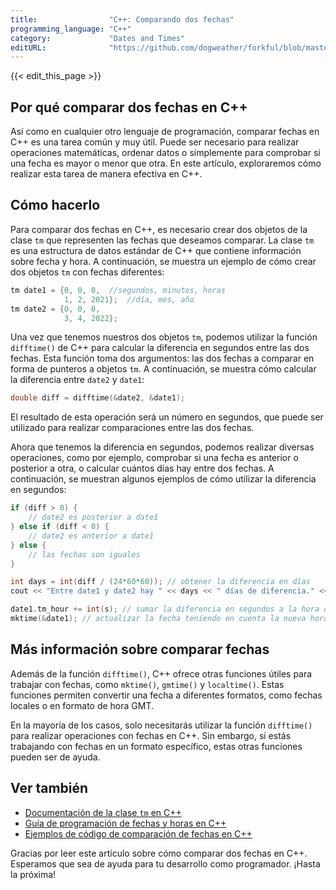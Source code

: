 ```yaml
---
title:                "C++: Comparando dos fechas"
programming_language: "C++"
category:             "Dates and Times"
editURL:              "https://github.com/dogweather/forkful/blob/master/content/es/cpp/comparing-two-dates.md"
---
```


{{< edit_this_page >}}

## Por qué comparar dos fechas en C++

Así como en cualquier otro lenguaje de programación, comparar fechas en C++ es una tarea común y muy útil. Puede ser necesario para realizar operaciones matemáticas, ordenar datos o simplemente para comprobar si una fecha es mayor o menor que otra. En este artículo, exploraremos cómo realizar esta tarea de manera efectiva en C++.

## Cómo hacerlo

Para comparar dos fechas en C++, es necesario crear dos objetos de la clase `tm` que representen las fechas que deseamos comparar. La clase `tm` es una estructura de datos estándar de C++ que contiene información sobre fecha y hora. A continuación, se muestra un ejemplo de cómo crear dos objetos `tm` con fechas diferentes:

```C++
tm date1 = {0, 0, 0,  //segundos, minutos, horas
            1, 2, 2021};  //día, mes, año
tm date2 = {0, 0, 0,
            3, 4, 2022};
```

Una vez que tenemos nuestros dos objetos `tm`, podemos utilizar la función `difftime()` de C++ para calcular la diferencia en segundos entre las dos fechas. Esta función toma dos argumentos: las dos fechas a comparar en forma de punteros a objetos `tm`. A continuación, se muestra cómo calcular la diferencia entre `date2` y `date1`:

```C++
double diff = difftime(&date2, &date1);
```

El resultado de esta operación será un número en segundos, que puede ser utilizado para realizar comparaciones entre las dos fechas.

Ahora que tenemos la diferencia en segundos, podemos realizar diversas operaciones, como por ejemplo, comprobar si una fecha es anterior o posterior a otra, o calcular cuántos días hay entre dos fechas. A continuación, se muestran algunos ejemplos de cómo utilizar la diferencia en segundos:

```C++
if (diff > 0) {
    // date2 es posterior a date1
} else if (diff < 0) {
    // date2 es anterior a date1
} else {
    // las fechas son iguales
}
```

```C++
int days = int(diff / (24*60*60)); // obtener la diferencia en días
cout << "Entre date1 y date2 hay " << days << " días de diferencia." << endl;
```

```C++
date1.tm_hour += int(s); // sumar la diferencia en segundos a la hora de date1
mktime(&date1); // actualizar la fecha teniendo en cuenta la nueva hora
```

## Más información sobre comparar fechas

Además de la función `difftime()`, C++ ofrece otras funciones útiles para trabajar con fechas, como `mktime()`, `gmtime()` y `localtime()`. Estas funciones permiten convertir una fecha a diferentes formatos, como fechas locales o en formato de hora GMT.

En la mayoría de los casos, solo necesitarás utilizar la función `difftime()` para realizar operaciones con fechas en C++. Sin embargo, si estás trabajando con fechas en un formato específico, estas otras funciones pueden ser de ayuda.

## Ver también

- [Documentación de la clase `tm` en C++](https://www.cplusplus.com/reference/ctime/tm/)
- [Guía de programación de fechas y horas en C++](https://www.gnu.org/software/libc/manual/html_node/Date-and-Time.html)
- [Ejemplos de código de comparación de fechas en C++](https://www.geeksforgeeks.org/comparing-two-dates-c-cpp/)

Gracias por leer este artículo sobre cómo comparar dos fechas en C++. Esperamos que sea de ayuda para tu desarrollo como programador. ¡Hasta la próxima!